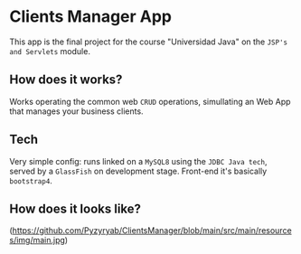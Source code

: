 # Clients Manager App 

This app is the final project for the course "Universidad Java" on the `JSP's and Servlets` module.

## How does it works?

Works operating the common web `CRUD` operations, simullating an Web App that manages your business clients.

## Tech

Very simple config: runs linked on a `MySQL8` using the `JDBC Java tech`, served by a `GlassFish` on development stage. 
Front-end it's basically `bootstrap4`.

## How does it looks like?
(https://github.com/Pyzyryab/ClientsManager/blob/main/src/main/resources/img/main.jpg)
